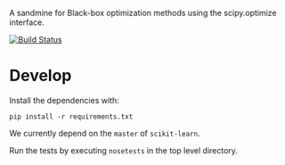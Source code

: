 A sandmine for Black-box optimization methods using the scipy.optimize interface.

[![Build Status](https://travis-ci.org/MechCoder/skopt.svg?branch=master)](https://travis-ci.org/MechCoder/skopt)

# Develop

Install the dependencies with:
```
pip install -r requirements.txt
```
We currently depend on the `master` of `scikit-learn`.

Run the tests by executing `nosetests` in the top level directory.
